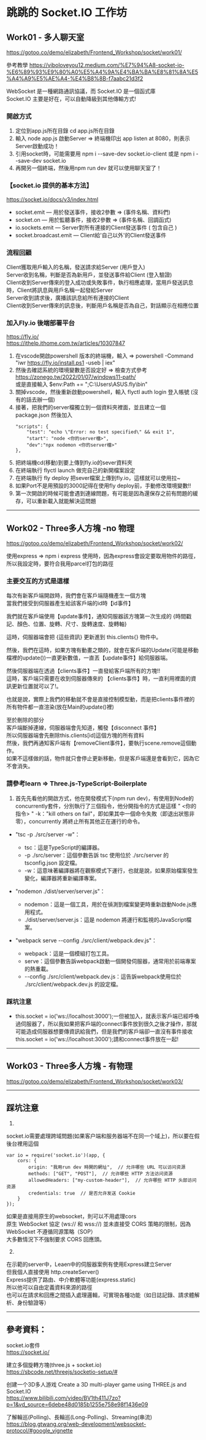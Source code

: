 #  跳跳的 Socket.IO 工作坊

## Work01 - 多人聊天室 
https://gotoo.co/demo/elizabeth/Frontend_Workshop/socket/work01/ <br>

參考教學
https://viboloveyou12.medium.com/%E7%94%A8-socket-io-%E6%89%93%E9%80%A0%E5%A4%9A%E4%BA%BA%E8%81%8A%E5%A4%A9%E5%AE%A4-%E4%B8%8B-f7aabc21d3f2 <br>

WebSocket 是一種網路通訊協議，而 Socket.IO 是一個函式庫 <br>
Socket.IO 主要是好在，可以自動降級到其他傳輸方式! <br>

### 開啟方式
01. 定位到app.js所在目錄 cd app.js所在目錄
02. 輸入 node app.js 啟動Server => 終端機印出 app listen at 8080，則表示Server啟動成功！
03. 引用socket時，可能需要用 npm i --save-dev socket.io-client 或是 npm i --save-dev socket.io
04. 再開另一個終端，然後用npm run dev 就可以使用聊天室了！


### 【socket.io 提供的基本方法】
https://socket.io/docs/v3/index.html <br>
- socket.emit           — 用於發送事件，接收2參數 => (事件名稱、資料們) 
- socket.on             — 用於監聽事件，接收2參數 => (事件名稱、回調函式)
- io.sockets.emit       — Server對所有連接的Client發送事件 ( 包含自己 )
- socket.broadcast.emit — Client給'自己以外'的Client發送事件

### 流程回顧
Client獲取用戶輸入的名稱，發送請求給Server (用戶登入) <br>
Server收到名稱，判斷是否為新用戶，並發送事件給Client (登入驗證) <br>
Client收到Server傳來的登入成功或失敗事件，執行相應處理，當用戶發送訊息時，Client將訊息與用戶名稱一起發給Server <br>
Server收到請求後，廣播該訊息給所有連接的Client <br>
Client收到Server傳來的訊息後，判斷用戶名稱是否為自己，對話顯示在相應位置 <br>

### 加入Fly.io 後端部署平台
https://fly.io/ <br>
https://ithelp.ithome.com.tw/articles/10307847 <br>

01. 在vscode開啟powershell 版本的終端機，輸入 => powershell -Command "iwr https://fly.io/install.ps1 -useb | iex"
02. 然後去確認系統的環境變數是否設定好 => 檢查方式參考 https://zonego.tw/2022/01/07/windows11-path/ <br>
    或是直接輸入 $env:Path += ";C:\Users\ASUS\.fly\bin"
03. 關掉vscode，然後重新啟動powershell，輸入 flyctl auth login 登入帳號 (沒有的話去辦一個)
04. 接著，把我們的server檔獨立到一個資料夾裡面，並且建立一個package.json
    然後加入
    <pre><code>"scripts": {
        "test": "echo \"Error: no test specified\" && exit 1",
        "start": "node <你的server檔>",
        "dev":"npx nodemon <你的server檔>"
    },</code></pre> 
05. 把終端機cd(移動)到要上傳到fly.io的sever資料夾    
06. 在終端執行 flyctl launch 做完自己的新開檔案設定
07. 在終端執行 fly deploy 把sever檔案上傳到fly.io，這樣就可以使用拉~
08. 如果Port不是用預設的3000記得在使用fly deploy前，手動修改環境變數!!
09. 第一次開啟的時候可能會遇到連線問題，有可能是因為還保存之前有問題的緩存，可以重新載入就能解決這問題

---

## Work02 - Three多人方塊 -no 物理 
https://gotoo.co/demo/elizabeth/Frontend_Workshop/socket/work02/ <br>

使用express => npm i express
使用時，因為express會設定要取用物件的路徑，所以我設定時，要符合我用parcel打包的路徑

### 主要交互的方式是這樣
每次有新客戶端開啟時，我們會在客戶端隨機產生一個方塊 <br> 
當我們接受到伺服器產生給該客戶端的id時【id事件】 <br> 

我們就在客戶端使用【update事件】，通知伺服器該方塊第一次生成的
{時間戳記、顏色、位置、旋轉、尺寸、旋轉速度、旋轉軸} <br> 

這時，伺服器端會把 {這些資訊} 更新進到 this.clients{} 物件中。 <br> 

然後，我們在這時，如果方塊有動畫之類的，就會在客戶端的Update(可能是移動檔裡的update())一直更新數值，一直丟【update事件】給伺服器端。 <br>

然後伺服器端在透過【clients事件】一直發給客戶端所有的方塊!! <br> 
這時，客戶端只需要在收到伺服器傳來的 【clients事件】時，一直利用裡面的資訊更新位置就可以了!。 <br> 

也就是說，實際上我們的移動就不會是直接控制模型動，而是把clients事件裡的所有物件都一直渲染(放在Main的update()裡) <br> 

至於刪除的部分 <br> 
客戶端斷掉連線，伺服器端會先知道，觸發【disconnect 事件】 <br> 
所以伺服器端會先刪除this.clients[id]這個方塊的所有資料 <br> 
然後，我們再通知客戶端有【removeClient事件】，要執行scene.remove這個動作。 <br> 
如果不這樣做的話，物件就只會停止更新移動，但是客戶端還是會看到它，因為它不會消失。 <br> 


### 請參考learn => Three.js-TypeScript-Boilerplate
01. 首先先看他的開啟方式，他在開發模式下(npm run dev)，有使用到Node的concurrently套件，分別執行了三個指令，他分開指令的方式是這樣  \" <你的指令> \"
-k："kill others on fail"，即如果其中一個命令失敗（即退出狀態非零），concurrently 將終止所有其他正在運行的命令。
* "tsc -p ./src/server -w"：
    - tsc：這是TypeScript的編譯器。
    - -p ./src/server：這個參數告訴 tsc 使用位於 ./src/server 的 tsconfig.json 設定檔。
    - -w：這意味著編譯器將在觀察模式下運行，也就是說，如果原始檔案發生變化，編譯器將重新編譯專案。

* "nodemon ./dist/server/server.js"：
    - nodemon：這是一個工具，用於在偵測到檔案變更時重新啟動Node.js應用程式。
    - ./dist/server/server.js：這是 nodemon 將運行和監視的JavaScript檔案。

* "webpack serve --config ./src/client/webpack.dev.js"：
    - webpack：這是一個模組打包工具。
    - serve：這個參數告訴webpack啟動一個開發伺服器，通常用於前端專案的熱重載。
    - --config ./src/client/webpack.dev.js：這告訴webpack使用位於 ./src/client/webpack.dev.js 的設定檔。

### 踩坑注意
- this.socket = io('ws://localhost:3000');一但被加入，就表示客戶端已經呼喚過伺服器了，所以我如果把客戶端的connect事件放到很久之後才操作，那就可能造成伺服器想要傳資訊給我們，但是我們的客戶端卻一直沒有事件接收<br>
this.socket = io('ws://localhost:3000');請和connect事件放在一起!

---

## Work03 - Three多人方塊 - 有物理 
https://gotoo.co/demo/elizabeth/Frontend_Workshop/socket/work03/ <br>



---
## 踩坑注意
01. 
socket.io需要處理跨域問題(如果客户端和服务器端不在同一个域上)，所以要在假後台裡用這個 <br> 
<pre><code>var io = require('socket.io')(app, {
    cors: {
        origin: "我用run dev 時開的網址",  // 允许哪些 URL 可以访问资源
        methods: ["GET", "POST"],  // 允许哪些 HTTP 方法访问资源
        allowedHeaders: ["my-custom-header"],  // 允许哪些 HTTP 头部访问资源
        credentials: true  // 是否允许发送 Cookie
    }
});</code></pre>
如果是直接用原生的websocket，則可以不用處理cors <br> 
原生 WebSocket 協定 (ws:// 和 wss://) 並未直接受 CORS 策略的限制，因為 WebSocket 不遵循同源策略（SOP）<br> 
大多數情況下不強制要求 CORS 回應頭。 <br> 

02. 
在示範的server中，Leaen中的伺服器案例有使用Express建立Server<br> 
但我個人直接使用 http.createServer()<br> 
Express提供了路由、中介軟體等功能(express.static)<br> 
所以他可以自由定義資料來源的路徑<br> 
也可以在請求和回應之間插入處理邏輯，可實現各種功能（如日誌記錄、請求體解析、身份驗證等）<br> 

---

## 參考資料：

socket.io套件 <br>
https://socket.io/ <br>

建立多個旋轉方塊(three.js + socket.io)  <br>
https://sbcode.net/threejs/socketio-setup/#  <br>

创建一个3D多人游戏 Create a 3D multi-player game using THREE.js and Socket.IO <br>
https://www.bilibili.com/video/BV1th411J7zo?p=1&vd_source=6debe48d0185b1255e758e98f1436e09 <br>

了解輪巡(Polling)、長輪巡(Long-Polling)、Streaming(串流) <br>
https://blog.gtwang.org/web-development/websocket-protocol/#google_vignette<br>


